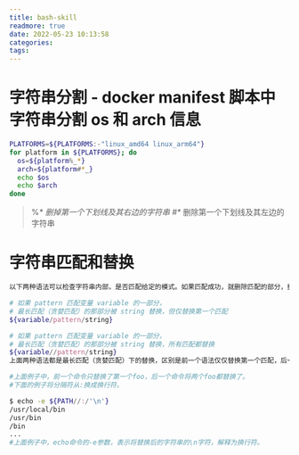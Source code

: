 ```yaml
---
title: bash-skill
readmore: true
date: 2022-05-23 10:13:58
categories:
tags:
---
```


# 字符串分割 - docker manifest 脚本中 字符串分割 os 和 arch 信息

```bash
PLATFORMS=${PLATFORMS:-"linux_amd64 linux_arm64"}
for platform in ${PLATFORMS}; do
  os=${platform%_*}
  arch=${platform#*_}
  echo $os
  echo $arch
done
```

> %_* 删掉第一个下划线及其右边的字符串
> #*_ 删除第一个下划线及其左边的字符串

# 字符串匹配和替换

```bash
以下两种语法可以检查字符串内部，是否匹配给定的模式。如果匹配成功，就删除匹配的部分，换成其他的字符串返回。原始变量不会发生变化。

# 如果 pattern 匹配变量 variable 的一部分，
# 最长匹配（贪婪匹配）的那部分被 string 替换，但仅替换第一个匹配
${variable/pattern/string}

# 如果 pattern 匹配变量 variable 的一部分，
# 最长匹配（贪婪匹配）的那部分被 string 替换，所有匹配都替换
${variable//pattern/string}
上面两种语法都是最长匹配（贪婪匹配）下的替换，区别是前一个语法仅仅替换第一个匹配，后一个语法替换所有匹配。

#上面例子中，前一个命令只替换了第一个foo，后一个命令将两个foo都替换了。
#下面的例子将分隔符从:换成换行符。

$ echo -e ${PATH//:/'\n'}
/usr/local/bin
/usr/bin
/bin
...
#上面例子中，echo命令的-e参数，表示将替换后的字符串的\n字符，解释为换行符。
```


